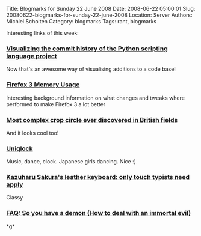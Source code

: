 Title: Blogmarks for Sunday 22 June 2008
Date: 2008-06-22 05:00:01
Slug: 20080622-blogmarks-for-sunday-22-june-2008
Location: Server
Authors: Michiel Scholten
Category: blogmarks
Tags: rant, blogmarks

<p>Interesting links of this week:</p>
<h3><a href="http://www.vimeo.com/1093745">Visualizing the commit history of the Python scripting language project</a></h3>
<p>Now that's an awesome way of visualising additions to a code base!</p>
<h3><a href="http://blog.pavlov.net/2008/03/11/firefox-3-memory-usage/">Firefox 3 Memory Usage</a></h3>
<p>Interesting background information on what changes and tweaks where performed to make Firefox 3 a lot better</p>
<h3><a href="http://www.telegraph.co.uk/news/newstopics/howaboutthat/2144652/Most-complex-crop-circle-ever-discovered-in-British-fields.html">Most complex crop circle ever discovered in British fields </a></h3>
<p>And it looks cool too!</p>
<h3><a href="http://www.uniqlo.jp/uniqlock/">Uniqlock</a></h3>
<p>Music, dance, clock. Japanese girls dancing. Nice :)</p>
<h3><a href="http://www.engadget.com/2008/06/16/kazuharu-sakuras-leather-keyboard-only-touch-typists-need-appl/">Kazuharu Sakura's leather keyboard: only touch typists need apply</a></h3>
<p>Classy</p>
<h3><a href="http://www.papertank.com/article/FAQ_So_you_have_a_demon">FAQ: So you have a demon (How to deal with an immortal evil)</a></h3>
<p>*g*</p>
